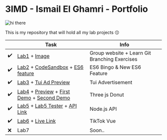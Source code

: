 # 3IMD - Ismail El Ghamri - Portfolio

![hi there](https://media.giphy.com/media/AhhGtrpj5ZxGZER5yC/giphy.gif)

This is my repository that will hold all my lab projects 😗

‎ | Task | Info
------ | ------ | ------ 
✔️| [Lab1](https://github.com/AlejandroDeWolf/DEV5-LAB1) + [Image](https://github.com/Ismail-Elg/DEV5-portfolio/blob/main/lab1%20-%20group%20work%20%2B%20exercise/learn%20git%20branching.png)| Group website + Learn Git Branching Exercises
✔️| [Lab2](https://github.com/Ismail-Elg/DEV5-portfolio/tree/main/lab2%20-%20human%20bingo) + [CodeSandbox](https://codesandbox.io/s/lab-2-es6-bxzhdb) + [ES6 feature](https://codepen.io/ismailelg1/pen/Jjvpyae)| ES6 Bingo & New ES6 Feature
✔️| [Lab3](https://github.com/Ismail-Elg/DEV5-portfolio/tree/main/lab3%20-%20weather%20api) + [Tui Ad Preview](https://tui-ad.netlify.app/) | Tui Advertisement
✔️| [Lab4](https://github.com/Ismail-Elg/DEV5-portfolio/tree/main/lab4%20-%20threejs%20donut) + [Preview](https://donut-lab5.netlify.app/) + [First Demo](https://donut-config.netlify.app/) + [Second Demo](https://donut-builder.netlify.app/) | Three js Donut
✔️| [Lab5](https://github.com/Ismail-Elg/DEV5-lab5) + [Lab5 Tester](https://codepen.io/ismailelg1/pen/BaxgyVG) + [API Link](https://lab5-p379.onrender.com/) | Node.js API
✔️| [Lab6](https://github.com/Ismail-Elg/DEV5-portfolio/tree/main/lab6%20-%20tiktok%20vue) + [Live Link](https://toktik-lab6.netlify.app/) | TikTok Vue
❌| Lab7 | Soon..
